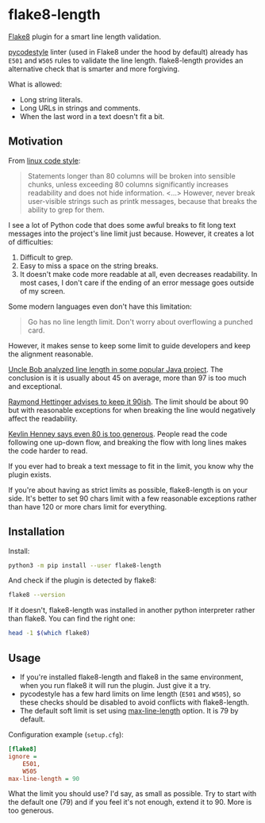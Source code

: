 # flake8-length

[Flake8](https://gitlab.com/pycqa/flake8) plugin for a smart line length validation.

[pycodestyle](https://github.com/PyCQA/pycodestyle) linter (used in Flake8 under the hood by default) already has `E501` and `W505` rules to validate the line length. flake8-length provides an alternative check that is smarter and more forgiving.

What is allowed:

+ Long string literals.
+ Long URLs in strings and comments.
+ When the last word in a text doesn't fit a bit.

## Motivation

From [linux code style](https://github.com/torvalds/linux/blob/master/Documentation/process/coding-style.rst#2-breaking-long-lines-and-strings):

> Statements longer than 80 columns will be broken into sensible chunks, unless exceeding 80 columns significantly increases readability and does not hide information. <...> However, never break user-visible strings such as printk messages, because that breaks the ability to grep for them.

I see a lot of Python code that does some awful breaks to fit long text messages into the project's line limit just because. However, it creates a lot of difficulties:

1. Difficult to grep.
1. Easy to miss a space on the string breaks.
1. It doesn't make code more readable at all, even decreases readability. In most cases, I don't care if the ending of an error message goes outside of my screen.

Some modern languages even don't have this limitation:

> Go has no line length limit. Don't worry about overflowing a punched card.

However, it makes sense to keep some limit to guide developers and keep the alignment reasonable.

[Uncle Bob analyzed line length in some popular Java project](https://youtu.be/2a_ytyt9sf8?t=2792). The conclusion is it is usually about 45 on average, more than 97 is too much and exceptional.

[Raymond Hettinger advises to keep it 90ish](https://youtu.be/wf-BqAjZb8M?t=260). The limit should be about 90 but with reasonable exceptions for when breaking the line would negatively affect the readability.

[Kevlin Henney says even 80 is too generous](https://youtu.be/ZsHMHukIlJY?t=716). People read the code following one up-down flow, and breaking the flow with long lines makes the code harder to read.

If you ever had to break a text message to fit in the limit, you know why the plugin exists.

If you're about having as strict limits as possible, flake8-length is on your side. It's better to set 90 chars limit with a few reasonable exceptions rather than have 120 or more chars limit for everything.

## Installation

Install:

```bash
python3 -m pip install --user flake8-length
```

And check if the plugin is detected by flake8:

```bash
flake8 --version
```

If it doesn't, flake8-length was installed in another python interpreter rather than flake8. You can find the right one:

```bash
head -1 $(which flake8)
```

## Usage

+ If you're installed flake8-length and flake8 in the same environment, when you run flake8 it will run the plugin. Just give it a try.
+ pycodestyle has a few hard limits on lime length (`E501` and `W505`), so these checks should be disabled to avoid conflicts with flake8-length.
+ The default soft limit is set using [max-line-length](https://flake8.pycqa.org/en/latest/user/options.html#cmdoption-flake8-max-line-length) option. It is 79 by default.

Configuration example (`setup.cfg`):

```ini
[flake8]
ignore =
    E501,
    W505
max-line-length = 90
```

What the limit you should use? I'd say, as small as possible. Try to start with the default one (79) and if you feel it's not enough, extend it to 90. More is too generous.

